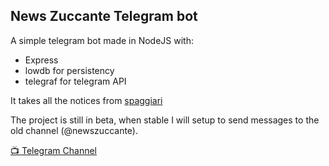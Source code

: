 ## News Zuccante Telegram bot

A simple telegram bot made in NodeJS with:

- Express
- lowdb for persistency
- telegraf for telegram API

It takes all the notices from [spaggiari](https://web.spaggiari.eu/sdg/app/default/comunicati.php?sede_codice=VEIT0007)

The project is still in beta, when stable I will setup to send messages to the old channel (@newszuccante).

[📺 Telegram Channel](https://t.me/newszuccantebeta)
